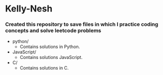 # Kelly-Nesh
### Created this repository to save files in which I practice coding concepts and solve leetcode problems
+ python/
  - Contains solutions in Python.
+ JavaScript/
  - Contains solutions JavaScript.
+ C/
  - Contains solutions in C.
